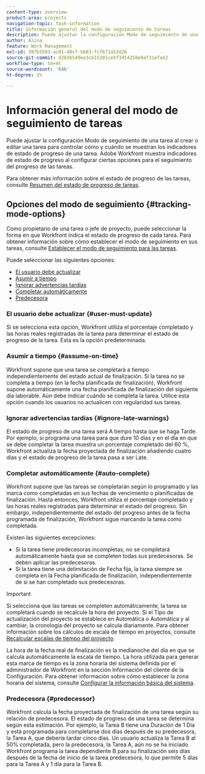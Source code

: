```yaml
---
content-type: overview
product-area: projects
navigation-topic: task-information
title: Información general del modo de seguimiento de tareas
description: Puede ajustar la configuración Modo de seguimiento de una tarea al crear o editar una tarea para controlar cómo y cuándo se muestran los indicadores de estado de progreso de una tarea. Adobe Workfront muestra indicadores de estado de progreso al configurar ciertas opciones para el seguimiento del progreso de las tareas.
author: Alina
feature: Work Management
exl-id: 397b5593-ac01-40cf-b683-fcf671a53d26
source-git-commit: d2836549ee3c615201ce5f3454258e9af31efa42
workflow-type: tm+mt
source-wordcount: '646'
ht-degree: 2%

---
```


# Información general del modo de seguimiento de tareas

<!-- Audited: 01/2024 -->

Puede ajustar la configuración Modo de seguimiento de una tarea al crear o editar una tarea para controlar cómo y cuándo se muestran los indicadores de estado de progreso de una tarea. Adobe Workfront muestra indicadores de estado de progreso al configurar ciertas opciones para el seguimiento del progreso de las tareas.

Para obtener más información sobre el estado de progreso de las tareas, consulte [Resumen del estado de progreso de tareas](../../../manage-work/tasks/task-information/task-progress-status.md).

<!--
<div data-mc-conditions="QuicksilverOrClassic.Draft mode">
<h2>Set Tracking Mode for tasks</h2>
<p>(NOTE: drafted, because we created a new article and linked it below. Left this article as a "Overview" article only.) </p>
<p>To set the tracking mode:</p>
<ol>
<li value="1">Go to the task you want to set the tracking mode for.</li>
<li value="2"> <p data-mc-conditions="QuicksilverOrClassic.Quicksilver">Click the <strong>More</strong> icon <img src="assets/qs-more-icon-on-an-object.png">next to the name of the task, then click&nbsp;<strong>Edit</strong>.</p> <p>The Edit Task dialog box opens. </p> </li>
<li value="3"> <p>In the&nbsp;<strong>Settings</strong> section, use the&nbsp;<strong>Tracking Mode</strong> drop-down menu to select the Tracking Mode for the task.</p> <p>For more information about the tracking mode options, see the <a href="#tracking-mode-options" class="MCXref xref" xrefformat="{para}">Tracking Mode options</a> section in this article. </p> </li>
<li value="4">Click&nbsp;<strong>Save Changes.</strong></li>
</ol>
</div>
-->

## Opciones del modo de seguimiento {#tracking-mode-options}

Como propietario de una tarea o jefe de proyecto, puede seleccionar la forma en que Workfront indica el estado de progreso de cada tarea. Para obtener información sobre cómo establecer el modo de seguimiento en sus tareas, consulte [Establecer el modo de seguimiento para las tareas](../../../manage-work/tasks/task-information/set-tracking-mode-for-tasks.md).

Puede seleccionar las siguientes opciones:

* [El usuario debe actualizar](#user-must-update)
* [Asumir a tiempo](#assume-on-time)
* [Ignorar advertencias tardías](#ignore-late-warnings)
* [Completar automáticamente](#auto-complete)
* [Predecesora](#predecessor)

### El usuario debe actualizar {#user-must-update}

Si se selecciona esta opción, Workfront utiliza el porcentaje completado y las horas reales registradas de la tarea para determinar el estado de progreso de la tarea. Esta es la opción predeterminada.

### Asumir a tiempo {#assume-on-time}

Workfront supone que una tarea se completará a tiempo independientemente del estado actual de finalización. Si la tarea no se completa a tiempo (en la fecha planificada de finalización), Workfront supone automáticamente una fecha planificada de finalización del siguiente día laborable. Aún debe indicar cuándo se completa la tarea. Utilice esta opción cuando los usuarios no actualicen con regularidad sus tareas.

### Ignorar advertencias tardías {#ignore-late-warnings}

El estado de progreso de una tarea será A tiempo hasta que se haga Tarde. Por ejemplo, si programa una tarea para que dure 10 días y en el día en que se debe completar la tarea muestra un porcentaje completado del 60 %, Workfront actualiza la fecha proyectada de finalización añadiendo cuatro días y el estado de progreso de la tarea pasa a ser Late.

### Completar automáticamente {#auto-complete}

Workfront supone que las tareas se completarán según lo programado y las marca como completadas en sus fechas de vencimiento o planificadas de finalización. Hasta entonces, Workfront utiliza el porcentaje completado y las horas reales registradas para determinar el estado del progreso. Sin embargo, independientemente del estado del progreso antes de la fecha programada de finalización, Workfront sigue marcando la tarea como completada.

Existen las siguientes excepciones:

* Si la tarea tiene predecesoras incompletas, no se completará automáticamente hasta que se completen todas sus predecesoras. Se deben aplicar las predecesoras.
* Si la tarea tiene una delimitación de Fecha fija, la tarea siempre se completa en la Fecha planificada de finalización, independientemente de si se han completado sus predecesoras.

>[!IMPORTANT]
>
>Si selecciona que las tareas se completen automáticamente, la tarea se completará cuando se recalcule la hora del proyecto. Si el Tipo de actualización del proyecto se establece en Automática o Automática y al cambiar, la cronología del proyecto se calcula diariamente. Para obtener información sobre los cálculos de escala de tiempo en proyectos, consulte [Recalcular escalas de tiempo del proyecto](../../../manage-work/projects/manage-projects/recalculate-project-timeline.md).
>
>La hora de la fecha real de finalización es la medianoche del día en que se calcula automáticamente la escala de tiempo. La hora utilizada para generar esta marca de tiempo es la zona horaria del sistema definida por el administrador de Workfront en la sección Información del cliente de la Configuración. Para obtener información sobre cómo establecer la zona horaria del sistema, consulte [Configurar la información básica del sistema](../../../administration-and-setup/get-started-wf-administration/configure-basic-info.md).

### Predecesora {#predecessor}

Workfront calcula la fecha proyectada de finalización de una tarea según su relación de predecesora. El estado de progreso de una tarea se determina según esta estimación. Por ejemplo, la Tarea B tiene una Duración de 1 Día y está programada para completarse dos días después de su predecesora, la Tarea A, que debería tardar cinco días. Un usuario actualiza la Tarea B al 50% completada, pero la predecesora, la Tarea A, aún no se ha iniciado. Workfront programa la tarea dependiente B para su finalización seis días después de la fecha de inicio de la tarea predecesora, lo que permite 5 días para la Tarea A y 1 día para la Tarea B.
